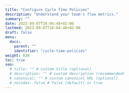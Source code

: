 ```yaml
---
title: "Configure Cycle Time Policies"
description: "Understand your team's flow metrics."
summary: ""
date: 2023-09-07T16:04:48+02:00
lastmod: 2023-09-07T16:04:48+02:00
draft: false
menu:
  docs:
    parent: ""
    identifier: "cycle-time-policies"
weight: 830
toc: true
seo:
  # title: "" # custom title (optional)
  # description: "" # custom description (recommended)
  # canonical: "" # custom canonical URL (optional)
  # noindex: false # false (default) or true
---
```

